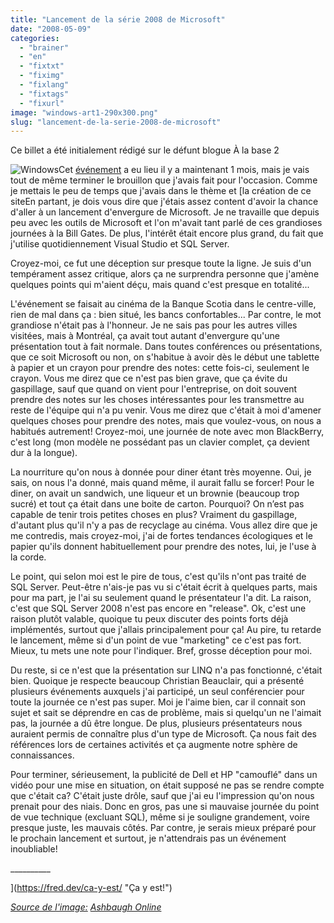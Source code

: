 ```yaml
---
title: "Lancement de la série 2008 de Microsoft"
date: "2008-05-09"
categories: 
  - "brainer"
  - "en"
  - "fixtxt"
  - "fiximg"
  - "fixlang"
  - "fixtags"
  - "fixurl"
image: "windows-art1-290x300.png"
slug: "lancement-de-la-serie-2008-de-microsoft"
---
```


Ce billet a été initialement rédigé sur le défunt blogue À la base 2

![Windows](images/windows-art1-290x300.png "Windows")Cet [événement](https://www.microsoft.com/canada/fr/heroeshappenhere/register/default.mspx "Héros en action ici - Lancement Microsoft 2008") a eu lieu il y a maintenant 1 mois, mais je vais tout de même terminer le brouillon que j'avais fait pour l'occasion. Comme je mettais le peu de temps que j'avais dans le thème et [la création de ce siteEn partant, je dois vous dire que j'étais assez content d'avoir la chance d'aller à un lancement d'envergure de Microsoft. Je ne travaille que depuis peu avec les outils de Microsoft et l'on m'avait tant parlé de ces grandioses journées à la Bill Gates. De plus, l'intérêt était encore plus grand, du fait que j'utilise quotidiennement Visual Studio et SQL Server.

Croyez-moi, ce fut une déception sur presque toute la ligne. Je suis d'un tempérament assez critique, alors ça ne surprendra personne que j'amène quelques points qui m'aient déçu, mais quand c'est presque en totalité...

L'événement se faisait au cinéma de la Banque Scotia dans le centre-ville, rien de mal dans ça : bien situé, les bancs confortables... Par contre, le mot grandiose n'était pas à l'honneur. Je ne sais pas pour les autres villes visitées, mais à Montréal, ça avait tout autant d'envergure qu'une présentation tout à fait normale. Dans toutes conférences ou présentations, que ce soit Microsoft ou non, on s'habitue à avoir dès le début une tablette à papier et un crayon pour prendre des notes: cette fois-ci, seulement le crayon. Vous me direz que ce n'est pas bien grave, que ça évite du gaspillage, sauf que quand on vient pour l'entreprise, on doit souvent prendre des notes sur les choses intéressantes pour les transmettre au reste de l'équipe qui n'a pu venir. Vous me direz que c'était à moi d'amener quelques choses pour prendre des notes, mais que voulez-vous, on nous a habitués autrement! Croyez-moi, une journée de note avec mon BlackBerry, c'est long (mon modèle ne possédant pas un clavier complet, ça devient dur à la longue).

La nourriture qu'on nous à donnée pour diner étant très moyenne. Oui, je sais, on nous l'a donné, mais quand même, il aurait fallu se forcer! Pour le diner, on avait un sandwich, une liqueur et un brownie (beaucoup trop sucré) et tout ça était dans une boite de carton. Pourquoi? On n’est pas capable de tenir trois petites choses en plus? Vraiment du gaspillage, d'autant plus qu'il n'y a pas de recyclage au cinéma. Vous allez dire que je me contredis, mais croyez-moi, j'ai de fortes tendances écologiques et le papier qu'ils donnent habituellement pour prendre des notes, lui, je l'use à la corde.

Le point, qui selon moi est le pire de tous, c'est qu'ils n'ont pas traité de SQL Server. Peut-être n'ais-je pas vu si c'était écrit à quelques parts, mais pour ma part, je l'ai su seulement quand le présentateur l'a dit. La raison, c'est que SQL Server 2008 n'est pas encore en "release". Ok, c'est une raison plutôt valable, quoique tu peux discuter des points forts déjà implémentés, surtout que j'allais principalement pour ça! Au pire, tu retarde le lancement, même si d'un point de vue "marketing" ce c'est pas fort. Mieux, tu mets une note pour l'indiquer. Bref, grosse déception pour moi.

Du reste, si ce n'est que la présentation sur LINQ n'a pas fonctionné, c'était bien. Quoique je respecte beaucoup Christian Beauclair, qui a présenté plusieurs événements auxquels j'ai participé, un seul conférencier pour toute la journée ce n'est pas super. Moi je l'aime bien, car il connait son sujet et sait se déprendre en cas de problème, mais si quelqu'un ne l'aimait pas, la journée a dû être longue. De plus, plusieurs présentateurs nous auraient permis de connaître plus d'un type de Microsoft. Ça nous fait des références lors de certaines activités et ça augmente notre sphère de connaissances.

Pour terminer, sérieusement, la publicité de Dell et HP "camouflé" dans un vidéo pour une mise en situation, on était supposé ne pas se rendre compte que c'était ca? C'était juste drôle, sauf que j'ai eu l'impression qu'on nous prenait pour des niais. Donc en gros, pas une si mauvaise journée du point de vue technique (excluant SQL), même si je souligne grandement, voire presque juste, les mauvais côtés. Par contre, je serais mieux préparé pour le prochain lancement et surtout, je n'attendrais pas un événement inoubliable!

\_\_\_\_\_\_\_\_\_\_

](https://fred.dev/ca-y-est/ "Ça y est!")

[_Source de l'image:_](https://fred.dev/ca-y-est/ "Ça y est!") _[Ashbaugh Online](https://www.ashbaughonline.com/ "Source de l'image")_
